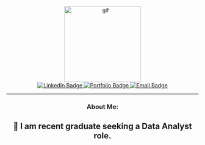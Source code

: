 <div id="header" align="center">
    <img src="https://media3.giphy.com/media/v1.Y2lkPTc5MGI3NjExeTRvMmJ2bzc0eDNzZ3gyMTQza3AyZ3I3N2loeDZjNnV6cm5majR1ZyZlcD12MV9pbnRlcm5hbF9naWZfYnlfaWQmY3Q9Zw/l46Cy1rHbQ92uuLXa/giphy.gif" width="200" alt="gif"/>
    <div id="badges">
        <a href="https://www.linkedin.com/in/leslie-hanson-b8303a231">
            <img src="https://img.shields.io/badge/LinkedIn-blue?style=for-the-badge&logo=linkedin&logoColor=white" alt="LinkedIn Badge"/>
        </a>
        <a href="https://lesliehanson.dev/">
            <img src="https://img.shields.io/badge/Portfolio-slateblue?logo=linkedin&logoColor=white&style=for-the-badge" alt="Portfolio Badge"/>
        </a>
        <a href="mailto:lesliemhanson@gmail.com">
            <img src="https://img.shields.io/badge/email-mediumaquamarine?logo=gmail&logoColor=white&style=for-the-badge" alt="Email Badge"/>
        </a>
    </div>
</div>

<div id="about me" align="center">

---

### About Me:

:wave: I am recent graduate seeking a Data Analyst role. 
- 



</div>








<!--
**LMHan122/LMHan122** is a ✨ _special_ ✨ repository because its `README.md` (this file) appears on your GitHub profile.

Here are some ideas to get you started:

- 🔭 I’m currently working on ...
- 🌱 I’m currently learning ...
- 👯 I’m looking to collaborate on ...
- 🤔 I’m looking for help with ...
- 💬 Ask me about ...
- 📫 How to reach me: ...
- 😄 Pronouns: ...
- ⚡ Fun fact: ...
-->
